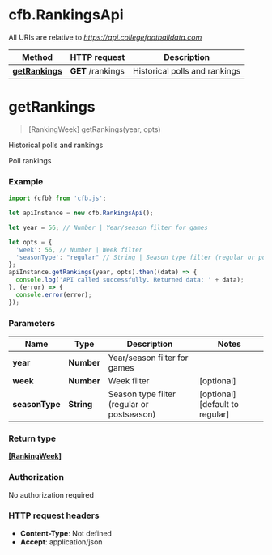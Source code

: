 # cfb.RankingsApi

All URIs are relative to *https://api.collegefootballdata.com*

Method | HTTP request | Description
------------- | ------------- | -------------
[**getRankings**](RankingsApi.md#getRankings) | **GET** /rankings | Historical polls and rankings


<a name="getRankings"></a>
# **getRankings**
> [RankingWeek] getRankings(year, opts)

Historical polls and rankings

Poll rankings

### Example
```javascript
import {cfb} from 'cfb.js';

let apiInstance = new cfb.RankingsApi();

let year = 56; // Number | Year/season filter for games

let opts = { 
  'week': 56, // Number | Week filter
  'seasonType': "regular" // String | Season type filter (regular or postseason)
};
apiInstance.getRankings(year, opts).then((data) => {
  console.log('API called successfully. Returned data: ' + data);
}, (error) => {
  console.error(error);
});

```

### Parameters

Name | Type | Description  | Notes
------------- | ------------- | ------------- | -------------
 **year** | **Number**| Year/season filter for games | 
 **week** | **Number**| Week filter | [optional] 
 **seasonType** | **String**| Season type filter (regular or postseason) | [optional] [default to regular]

### Return type

[**[RankingWeek]**](RankingWeek.md)

### Authorization

No authorization required

### HTTP request headers

 - **Content-Type**: Not defined
 - **Accept**: application/json

